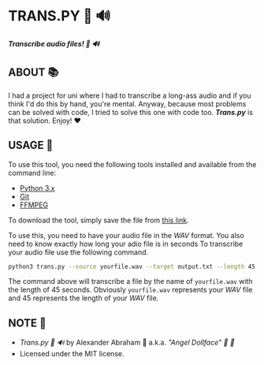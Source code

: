# TRANS.PY :snake: :loud_sound:

***Transcribe audio files! :snake: :loud_sound:***

## ABOUT :books:

I had a project for uni where I had to transcribe a long-ass audio and if you think I'd do this by hand, you're mental. Anyway, because most problems can be solved with code, I tried to solve this one with code too. ***Trans.py*** is that solution. Enjoy! :heart:

## USAGE :hammer:

To use this tool, you need the following tools installed and available from the command line:

- [Python 3.x](https://www.python.org/)
- [Git](https://git-scm.org)
- [FFMPEG](https://ffmpeg.org/)

To download the tool, simply save the file from [this link](https://raw.githubusercontent.com/angeldollface/trans.py/main/src/trans.py).

To use this, you need to have your audio file in the *WAV* format.
You also need to know exactly how long your adio file is in seconds
To transcribe your audio file use the following command.

```bash
python3 trans.py --source yourfile.wav --target output.txt --length 45
```

The command above will transcribe a file by the name of `yourfile.wav` with the length of 45 seconds. Obviously `yourfile.wav` represents your *WAV* file and 45 represents the length of your *WAV* file.

## NOTE :scroll:

- *Trans.py :snake: :loud_sound:* by Alexander Abraham :black_heart: a.k.a. *"Angel Dollface" :dolls: :ribbon:*
- Licensed under the MIT license.

